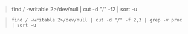 >find /  -writable 2>/dev/null | cut -d "/" -f2 | sort -u

>`find / -writable 2>/dev/null | cut -d "/" -f 2,3 | grep -v proc | sort -u`

